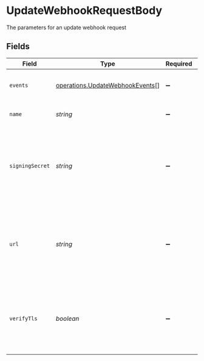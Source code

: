 # UpdateWebhookRequestBody

The parameters for an update webhook request


## Fields

| Field                                                                                            | Type                                                                                             | Required                                                                                         | Description                                                                                      |
| ------------------------------------------------------------------------------------------------ | ------------------------------------------------------------------------------------------------ | ------------------------------------------------------------------------------------------------ | ------------------------------------------------------------------------------------------------ |
| `events`                                                                                         | [operations.UpdateWebhookEvents](../../../sdk/models/operations/updatewebhookevents.md)[]        | :heavy_minus_sign:                                                                               | Events that will trigger the webhook                                                             |
| `name`                                                                                           | *string*                                                                                         | :heavy_minus_sign:                                                                               | Name of the webhook                                                                              |
| `signingSecret`                                                                                  | *string*                                                                                         | :heavy_minus_sign:                                                                               | Secret used to build an HMAC hash of the payload and passed as a header in the webhook request   |
| `url`                                                                                            | *string*                                                                                         | :heavy_minus_sign:                                                                               | URL to deliver the webhook to. Note: protocol must be included as well (only https is supported) |
| `verifyTls`                                                                                      | *boolean*                                                                                        | :heavy_minus_sign:                                                                               | Whether to enforce TLS certificate verification when delivering the webhook                      |